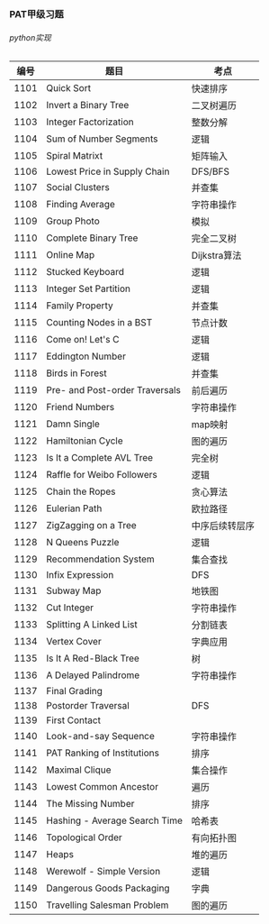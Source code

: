 ### PAT甲级习题
###### python实现
|  编号   | 题目  | 考点  |
|  ----  | ----  | ----  |
| 1101 | Quick Sort | 快速排序 |
| 1102 | Invert a Binary Tree | 二叉树遍历 |
| 1103 | Integer Factorization | 整数分解 |
| 1104 | Sum of Number Segments | 逻辑 |
| 1105 | Spiral Matrixt | 矩阵输入 |
| 1106 | Lowest Price in Supply Chain | DFS/BFS |
| 1107 | Social Clusters | 并查集 |
| 1108 | Finding Average |字符串操作 |
| 1109 | Group Photo | 模拟 |
| 1110 | Complete Binary Tree | 完全二叉树 |
| 1111 | Online Map | Dijkstra算法 |
| 1112 | Stucked Keyboard | 逻辑 |
| 1113 | Integer Set Partition | 逻辑 |
| 1114 | Family Property | 并查集 |
| 1115 | Counting Nodes in a BST | 节点计数 |
| 1116 | Come on! Let's C | 逻辑 |
| 1117 | Eddington Number | 逻辑 |
| 1118 | Birds in Forest |并查集 |
| 1119 | Pre- and Post-order Traversals | 前后遍历 |
| 1120 | Friend Numbers | 字符串操作 |
| 1121 | Damn Single | map映射 |
| 1122 | Hamiltonian Cycle | 图的遍历 |
| 1123 | Is It a Complete AVL Tree | 完全树 |
| 1124 | Raffle for Weibo Followers | 逻辑 |
| 1125 | Chain the Ropes | 贪心算法 |
| 1126 | Eulerian Path | 欧拉路径 |
| 1127 | ZigZagging on a Tree | 中序后续转层序 |
| 1128 | N Queens Puzzle |逻辑 |
| 1129 | Recommendation System | 集合查找 |
| 1130 | Infix Expression | DFS |
| 1131 | Subway Map | 地铁图 |
| 1132 | Cut Integer | 字符串操作 |
| 1133 | Splitting A Linked List | 分割链表 |
| 1134 | Vertex Cover | 字典应用 |
| 1135 | Is It A Red-Black Tree | 树 |
| 1136 | A Delayed Palindrome | 字符串操作 |
| 1137 | Final Grading |  |
| 1138 | Postorder Traversal |DFS |
| 1139 | First Contact |  |
| 1140 | Look-and-say Sequence | 字符串操作 |
| 1141 | PAT Ranking of Institutions | 排序 |
| 1142 | Maximal Clique | 集合操作 |
| 1143 | Lowest Common Ancestor | 遍历 |
| 1144 | The Missing Number | 排序 |
| 1145 | Hashing - Average Search Time | 哈希表 |
| 1146 | Topological Order | 有向拓扑图 |
| 1147 | Heaps | 堆的遍历 |
| 1148 | Werewolf - Simple Version	 |逻辑 |
| 1149 | Dangerous Goods Packaging | 字典 |
| 1150 | Travelling Salesman Problem | 图的遍历 |